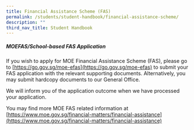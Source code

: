 ```yaml
---
title: Financial Assistance Scheme (FAS)
permalink: /students/student-handbook/financial-assistance-scheme/
description: ""
third_nav_title: Student Handbook
---
```

##### MOEFAS/School-based FAS Application

If you wish to apply for MOE Financial Assistance Scheme (FAS), please go to [https://go.gov.sg/moe-efas](https://go.gov.sg/moe-efas) to submit your FAS application with the relevant supporting documents. Alternatively, you may submit hardcopy documents to our General Office.

We will inform you of the application outcome when we have processed your application.

You may find more MOE FAS related information at [https://www.moe.gov.sg/financial-matters/financial-assistance](https://www.moe.gov.sg/financial-matters/financial-assistance)
